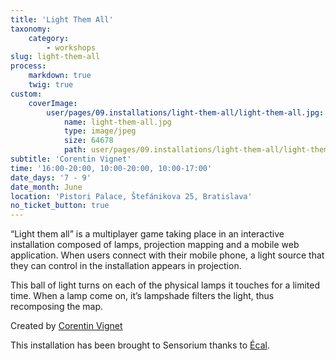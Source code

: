 ```yaml
---
title: 'Light Them All'
taxonomy:
    category:
        - workshops
slug: light-them-all
process:
    markdown: true
    twig: true
custom:
    coverImage:
        user/pages/09.installations/light-them-all/light-them-all.jpg:
            name: light-them-all.jpg
            type: image/jpeg
            size: 64678
            path: user/pages/09.installations/light-them-all/light-them-all.jpg
subtitle: 'Corentin Vignet'
time: '16:00-20:00, 10:00-20:00, 10:00-17:00'
date_days: '7 - 9'
date_month: June
location: 'Pistori Palace, Štefánikova 25, Bratislava'
no_ticket_button: true
---
```


“Light them all” is a multiplayer game taking place in an interactive installation composed of lamps, projection mapping and a mobile web application. 
When users connect with their mobile phone, a light source that they can control in the installation appears in projection. 

This ball of light turns on each of the physical lamps it touches for a limited time. When a lamp come on, it’s lampshade filters the light, thus recomposing the map.

Created by [Corentin Vignet](https://www.ecal.ch/en/3848/studies/bachelor/media-interaction-design/presentation/light-them-all)

This installation has been brought to Sensorium thanks to [Écal](https://www.ecal.ch).